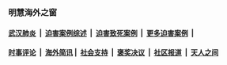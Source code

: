 
### 明慧海外之窗

####  [武汉肺炎](indexes/365.md?t=01170700) &nbsp;|&nbsp;  [迫害案例综述](indexes/328.md?t=01170700) &nbsp;|&nbsp; [迫害致死案例](indexes/277.md?t=01170700)  &nbsp;|&nbsp; [更多迫害案例](indexes/81.md?t=01170700)  &nbsp;|&nbsp; 
####  [时事评论](indexes/251.md?t=01170700) &nbsp;|&nbsp; [海外简讯](indexes/245.md?t=01170700)&nbsp;|&nbsp;  [社会支持](indexes/140.md?t=01170700) &nbsp;|&nbsp; [褒奖决议](indexes/282.md?t=01170700) &nbsp;|&nbsp; [社区报道](indexes/91.md?t=01170700)  &nbsp;|&nbsp; [天人之间](indexes/78.md?t=01170700) 

